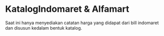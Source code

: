 ﻿# KatalogIndomaret & Alfamart
Saat ini hanya menyediakan catatan harga yang didapat dari bill indomaret dan disusun kedalam bentuk katalog.
